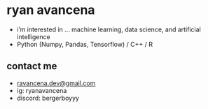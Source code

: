 # ryan avancena

- i’m interested in ... machine learning, data science, and artificial intelligence 
- Python (Numpy, Pandas, Tensorflow) / C++ / R


## contact me 
  - ravancena.dev@gmail.com <br>
  - ig: ryanavancena <br>
  - discord: bergerboyyy <br>


<!---
ryan-avancena/ryan-avancena is a ✨ special ✨ repository because its `README.md` (this file) appears on your GitHub profile.
You can click the Preview link to take a look at your changes.
--->
